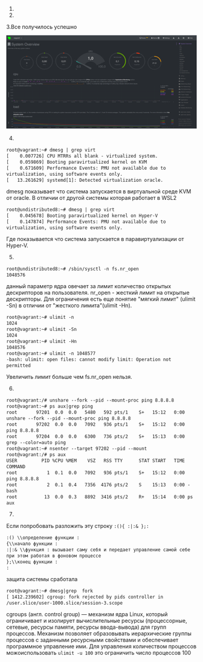 
1.
2.
3.Все получилось успешно

![Settings Window](https://github.com/whitebearumka/devops-netology/blob/main/Screenshot_11.png)

4.
```
root@vagrant:~# dmesg | grep virt
[    0.007726] CPU MTRRs all blank - virtualized system.
[    0.059869] Booting paravirtualized kernel on KVM
[    0.671609] Performance Events: PMU not available due to virtualization, using software events only.
[   13.261629] systemd[1]: Detected virtualization oracle.
```
dmesg показывает что система запускается в виртуальной среде KVM от oracle.
В отличии от другой системы которая работает в WSL2
```
root@undistributed8:~# dmesg | grep virt
[    0.045678] Booting paravirtualized kernel on Hyper-V
[    0.147874] Performance Events: PMU not available due to virtualization, using software events only.
```
Где показывается что система запускается в паравиртуализации от Hyper-V.

5.
```
root@undistributed8:~# /sbin/sysctl -n fs.nr_open
1048576
```
данный параметр ядра овечает за лимит количество открытых дескрипторов на пользователя. nr_open - жесткий лимит на открытые дескрипторы. 
Для ограничения есть еще понятие "мягкий лимит" (ulimit -Sn) в отличии от "жесткого лимита"(ulimit -Hn).
```
root@vagrant:~# ulimit -n
1024
root@vagrant:~# ulimit -Sn
1024
root@vagrant:~# ulimit -Hn
1048576
root@vagrant:~# ulimit -n 1048577
-bash: ulimit: open files: cannot modify limit: Operation not permitted
```
Увеличить лимит больше чем fs.nr_open нельзя.

6.
```
root@vagrant:/# unshare --fork --pid --mount-proc ping 8.8.8.8
root@vagrant:~# ps aux|grep ping
root       97201  0.0  0.0   5480   592 pts/1    S+   15:12   0:00 unshare --fork --pid --mount-proc ping 8.8.8.8
root       97202  0.0  0.0   7092   936 pts/1    S+   15:12   0:00 ping 8.8.8.8
root       97204  0.0  0.0   6300   736 pts/2    S+   15:13   0:00 grep --color=auto ping
root@vagrant:~# nsenter --target 97202 --pid --mount
root@vagrant:/# ps aux
USER         PID %CPU %MEM    VSZ   RSS TTY      STAT START   TIME COMMAND
root           1  0.1  0.0   7092   936 pts/1    S+   15:12   0:00 ping 8.8.8.8
root           2  0.1  0.4   7356  4176 pts/2    S    15:13   0:00 -bash
root          13  0.0  0.3   8892  3416 pts/2    R+   15:14   0:00 ps aux
```
7.
Если попробовать разложить эту строку ``:(){ :|:& };:``
```
:() \\определение функции :
{\\начало функции :
:|:& \\функция : вызывает саму себя и передает управление самой себе при этом работая в фоновом процессе 
};\\конец функции :
:
```
защита системы сработала 
```
root@vagrant:~# dmesg|grep  fork
[ 1412.239602] cgroup: fork rejected by pids controller in /user.slice/user-1000.slice/session-3.scope
```
cgroups (англ. control group) — механизм ядра Linux, который ограничивает и изолирует вычислительные ресурсы (процессорные, сетевые, ресурсы памяти, ресурсы ввода-вывода) для групп процессов. Механизм позволяет образовывать иерархические группы процессов с заданными ресурсными свойствами и обеспечивает программное управление ими.
Для управления количеством процессов можоиспользовать ``ulimit -u 100`` это ограничить число процессов 100  

